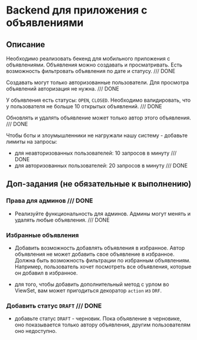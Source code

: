 # Backend для приложения с объявлениями

## Описание

Необходимо реализовать бекенд для мобильного приложения с объявлениями. Объявления можно создавать и просматривать. Есть возможность фильтровать объявления по дате и статусу. /// DONE

Создавать могут только авторизованные пользователи. Для просмотра объявлений авторизация не нужна.  /// DONE

У объявления есть статусы: `OPEN`, `CLOSED`. Необходимо валидировать, что у пользователя не больше 10 открытых объявлений. /// DONE

Обновлять и удалять объявление может только автор этого объявления. /// DONE

Чтобы боты и злоумышленники не нагружали нашу систему - добавьте лимиты на запросы: 

- для неавторизованных пользователей: 10 запросов в минуту /// DONE
- для авторизованных пользователей: 20 запросов в минуту /// DONE

## Доп-задания (не обязательные к выполнению)

### Права для админов /// DONE

- Реализуйте функциональность для админов. Админы могут менять и удалять любые объявления.  /// DONE

### Избранные объявления

- Добавить возможность добавлять объявления в избранное. Автор объявления не может добавить свое объявление в избранное. Должна быть возможность фильтрации по избранным объявлениям. Например, пользователь хочет посмотреть все объявления, которые он добавил в избранное.

- для того, чтобы добавить дополнительный метод с урлом во ViewSet, вам может пригодиться декоратор `action` из `DRF`.

### Добавить статус `DRAFT`   /// DONE

- добавьте статус `DRAFT` - черновик. Пока объявление в черновике, оно показывается только автору объявления, другим пользователям оно недоступно.


